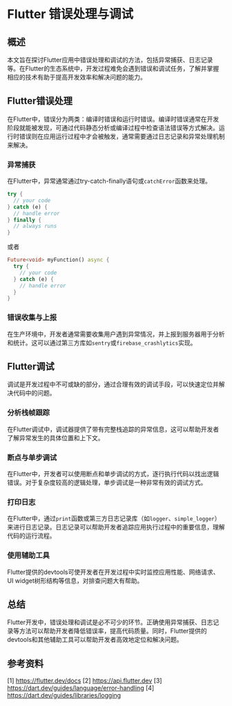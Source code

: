# Flutter 错误处理与调试

## 概述

本文旨在探讨Flutter应用中错误处理和调试的方法，包括异常捕获、日志记录等。在Flutter的生态系统中，开发过程难免会遇到错误和调试任务，了解并掌握相应的技术有助于提高开发效率和解决问题的能力。

## Flutter错误处理

在Flutter中，错误分为两类：编译时错误和运行时错误。编译时错误通常在开发阶段就能被发现，可通过代码静态分析或编译过程中检查语法错误等方式解决。运行时错误则在应用运行过程中才会被触发，通常需要通过日志记录和异常处理机制来解决。

### 异常捕获

在Flutter中，异常通常通过try-catch-finally语句或`catchError`函数来处理。

```dart
try {
  // your code
} catch (e) {
  // handle error
} finally {
  // always runs
}
```

或者

```dart
Future<void> myFunction() async {
  try {
    // your code
  } catch (e) {
    // handle error
  }
}
```

### 错误收集与上报

在生产环境中，开发者通常需要收集用户遇到异常情况，并上报到服务器用于分析和统计。这可以通过第三方库如`sentry`或`firebase_crashlytics`实现。

## Flutter调试

调试是开发过程中不可或缺的部分，通过合理有效的调试手段，可以快速定位并解决代码中的问题。

### 分析栈帧跟踪

在Flutter调试中，调试器提供了带有完整栈追踪的异常信息，这可以帮助开发者了解异常发生的具体位置和上下文。

### 断点与单步调试

在Flutter中，开发者可以使用断点和单步调试的方式，逐行执行代码以找出逻辑错误。对于复杂度较高的逻辑处理，单步调试是一种非常有效的调试方式。

### 打印日志

在Flutter中，通过`print`函数或第三方日志记录库（如`logger`、`simple_logger`）来进行日志记录。日志记录可以帮助开发者追踪应用执行过程中的重要信息，理解代码的运行流程。

### 使用辅助工具

Flutter提供的devtools可使开发者在开发过程中实时监控应用性能、网络请求、UI widget树形结构等信息，对排查问题大有帮助。

## 总结

Flutter开发中，错误处理和调试是必不可少的环节。正确使用异常捕获、日志记录等方法可以帮助开发者降低错误率，提高代码质量。同时，Flutter提供的devtools和其他辅助工具可以帮助开发者高效地定位和解决问题。

## 参考资料

[1] https://flutter.dev/docs
[2] https://api.flutter.dev
[3] https://dart.dev/guides/language/error-handling
[4] https://dart.dev/guides/libraries/logging

